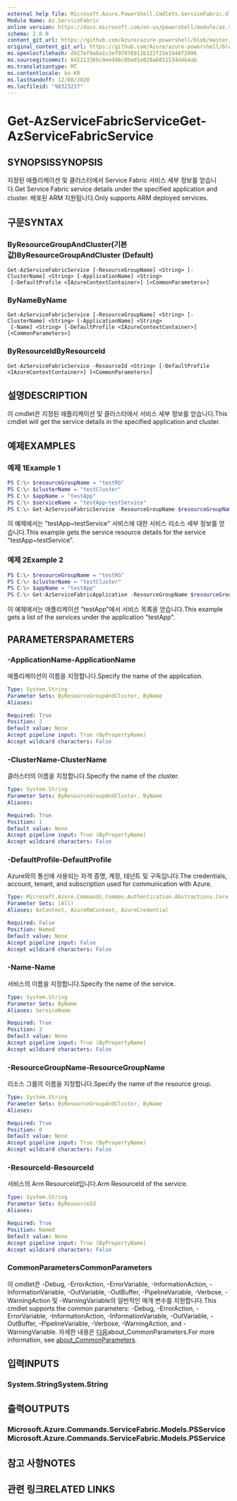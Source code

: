 ```yaml
---
external help file: Microsoft.Azure.PowerShell.Cmdlets.ServiceFabric.dll-Help.xml
Module Name: Az.ServiceFabric
online version: https://docs.microsoft.com/en-us/powershell/module/az.servicefabric/get-azservicefabricservice
schema: 2.0.0
content_git_url: https://github.com/Azure/azure-powershell/blob/master/src/ServiceFabric/ServiceFabric/help/Get-AzServiceFabricService.md
original_content_git_url: https://github.com/Azure/azure-powershell/blob/master/src/ServiceFabric/ServiceFabric/help/Get-AzServiceFabricService.md
ms.openlocfilehash: d927ef9a8a1c3ef97976911b122f22e1948f2996
ms.sourcegitcommit: 04221336bc9eed46c05ed1e828a6811534d4b4ab
ms.translationtype: MT
ms.contentlocale: ko-KR
ms.lasthandoff: 12/08/2020
ms.locfileid: "98323217"
---
```

# <span data-ttu-id="b904f-101">Get-AzServiceFabricService</span><span class="sxs-lookup"><span data-stu-id="b904f-101">Get-AzServiceFabricService</span></span>

## <span data-ttu-id="b904f-102">SYNOPSIS</span><span class="sxs-lookup"><span data-stu-id="b904f-102">SYNOPSIS</span></span>
<span data-ttu-id="b904f-103">지정된 애플리케이션 및 클러스터에서 Service Fabric 서비스 세부 정보를 얻습니다.</span><span class="sxs-lookup"><span data-stu-id="b904f-103">Get Service Fabric service details under the specified application and cluster.</span></span> <span data-ttu-id="b904f-104">배포된 ARM 지원됩니다.</span><span class="sxs-lookup"><span data-stu-id="b904f-104">Only supports ARM deployed services.</span></span>

## <span data-ttu-id="b904f-105">구문</span><span class="sxs-lookup"><span data-stu-id="b904f-105">SYNTAX</span></span>

### <span data-ttu-id="b904f-106">ByResourceGroupAndCluster(기본값)</span><span class="sxs-lookup"><span data-stu-id="b904f-106">ByResourceGroupAndCluster (Default)</span></span>
```
Get-AzServiceFabricService [-ResourceGroupName] <String> [-ClusterName] <String> [-ApplicationName] <String>
 [-DefaultProfile <IAzureContextContainer>] [<CommonParameters>]
```

### <span data-ttu-id="b904f-107">ByName</span><span class="sxs-lookup"><span data-stu-id="b904f-107">ByName</span></span>
```
Get-AzServiceFabricService [-ResourceGroupName] <String> [-ClusterName] <String> [-ApplicationName] <String>
 [-Name] <String> [-DefaultProfile <IAzureContextContainer>] [<CommonParameters>]
```

### <span data-ttu-id="b904f-108">ByResourceId</span><span class="sxs-lookup"><span data-stu-id="b904f-108">ByResourceId</span></span>
```
Get-AzServiceFabricService -ResourceId <String> [-DefaultProfile <IAzureContextContainer>] [<CommonParameters>]
```

## <span data-ttu-id="b904f-109">설명</span><span class="sxs-lookup"><span data-stu-id="b904f-109">DESCRIPTION</span></span>
<span data-ttu-id="b904f-110">이 cmdlet은 지정된 애플리케이션 및 클러스터에서 서비스 세부 정보를 얻습니다.</span><span class="sxs-lookup"><span data-stu-id="b904f-110">This cmdlet will get the service details in the specified application and cluster.</span></span>

## <span data-ttu-id="b904f-111">예제</span><span class="sxs-lookup"><span data-stu-id="b904f-111">EXAMPLES</span></span>

### <span data-ttu-id="b904f-112">예제 1</span><span class="sxs-lookup"><span data-stu-id="b904f-112">Example 1</span></span>
```powershell
PS C:\> $resourceGroupName = "testRG"
PS C:\> $clusterName = "testCluster"
PS C:\> $appName = "testApp"
PS C:\> $serviceName = "testApp~testService"
PS C:\> Get-AzServiceFabricService -ResourceGroupName $resourceGroupName -ClusterName $clusterName -ApplicationName $appName -Name $serviceName
```

<span data-ttu-id="b904f-113">이 예제에서는 "testApp~testService" 서비스에 대한 서비스 리소스 세부 정보를 얻습니다.</span><span class="sxs-lookup"><span data-stu-id="b904f-113">This example gets the service resource details for the service "testApp~testService".</span></span>

### <span data-ttu-id="b904f-114">예제 2</span><span class="sxs-lookup"><span data-stu-id="b904f-114">Example 2</span></span>
```powershell
PS C:\> $resourceGroupName = "testRG"
PS C:\> $clusterName = "testCluster"
PS C:\> $appName = "testApp"
PS C:\> Get-AzServiceFabricApplication -ResourceGroupName $resourceGroupName -ClusterName $clusterName -ApplicationName $appName
```

<span data-ttu-id="b904f-115">이 예제에서는 애플리케이션 "testApp"에서 서비스 목록을 얻습니다.</span><span class="sxs-lookup"><span data-stu-id="b904f-115">This example gets a list of the services under the application "testApp".</span></span>

## <span data-ttu-id="b904f-116">PARAMETERS</span><span class="sxs-lookup"><span data-stu-id="b904f-116">PARAMETERS</span></span>

### <span data-ttu-id="b904f-117">-ApplicationName</span><span class="sxs-lookup"><span data-stu-id="b904f-117">-ApplicationName</span></span>
<span data-ttu-id="b904f-118">애플리케이션의 이름을 지정합니다.</span><span class="sxs-lookup"><span data-stu-id="b904f-118">Specify the name of the application.</span></span>

```yaml
Type: System.String
Parameter Sets: ByResourceGroupAndCluster, ByName
Aliases:

Required: True
Position: 2
Default value: None
Accept pipeline input: True (ByPropertyName)
Accept wildcard characters: False
```

### <span data-ttu-id="b904f-119">-ClusterName</span><span class="sxs-lookup"><span data-stu-id="b904f-119">-ClusterName</span></span>
<span data-ttu-id="b904f-120">클러스터의 이름을 지정합니다.</span><span class="sxs-lookup"><span data-stu-id="b904f-120">Specify the name of the cluster.</span></span>

```yaml
Type: System.String
Parameter Sets: ByResourceGroupAndCluster, ByName
Aliases:

Required: True
Position: 1
Default value: None
Accept pipeline input: True (ByPropertyName)
Accept wildcard characters: False
```

### <span data-ttu-id="b904f-121">-DefaultProfile</span><span class="sxs-lookup"><span data-stu-id="b904f-121">-DefaultProfile</span></span>
<span data-ttu-id="b904f-122">Azure와의 통신에 사용되는 자격 증명, 계정, 테넌트 및 구독입니다.</span><span class="sxs-lookup"><span data-stu-id="b904f-122">The credentials, account, tenant, and subscription used for communication with Azure.</span></span>

```yaml
Type: Microsoft.Azure.Commands.Common.Authentication.Abstractions.Core.IAzureContextContainer
Parameter Sets: (All)
Aliases: AzContext, AzureRmContext, AzureCredential

Required: False
Position: Named
Default value: None
Accept pipeline input: False
Accept wildcard characters: False
```

### <span data-ttu-id="b904f-123">-Name</span><span class="sxs-lookup"><span data-stu-id="b904f-123">-Name</span></span>
<span data-ttu-id="b904f-124">서비스의 이름을 지정합니다.</span><span class="sxs-lookup"><span data-stu-id="b904f-124">Specify the name of the service.</span></span>

```yaml
Type: System.String
Parameter Sets: ByName
Aliases: ServiceName

Required: True
Position: 3
Default value: None
Accept pipeline input: True (ByPropertyName)
Accept wildcard characters: False
```

### <span data-ttu-id="b904f-125">-ResourceGroupName</span><span class="sxs-lookup"><span data-stu-id="b904f-125">-ResourceGroupName</span></span>
<span data-ttu-id="b904f-126">리소스 그룹의 이름을 지정합니다.</span><span class="sxs-lookup"><span data-stu-id="b904f-126">Specify the name of the resource group.</span></span>

```yaml
Type: System.String
Parameter Sets: ByResourceGroupAndCluster, ByName
Aliases:

Required: True
Position: 0
Default value: None
Accept pipeline input: True (ByPropertyName)
Accept wildcard characters: False
```

### <span data-ttu-id="b904f-127">-ResourceId</span><span class="sxs-lookup"><span data-stu-id="b904f-127">-ResourceId</span></span>
<span data-ttu-id="b904f-128">서비스의 Arm ResourceId입니다.</span><span class="sxs-lookup"><span data-stu-id="b904f-128">Arm ResourceId of the service.</span></span>

```yaml
Type: System.String
Parameter Sets: ByResourceId
Aliases:

Required: True
Position: Named
Default value: None
Accept pipeline input: True (ByPropertyName)
Accept wildcard characters: False
```

### <span data-ttu-id="b904f-129">CommonParameters</span><span class="sxs-lookup"><span data-stu-id="b904f-129">CommonParameters</span></span>
<span data-ttu-id="b904f-130">이 cmdlet은 -Debug, -ErrorAction, -ErrorVariable, -InformationAction, -InformationVariable, -OutVariable, -OutBuffer, -PipelineVariable, -Verbose, -WarningAction 및 -WarningVariable의 일반적인 매개 변수를 지원합니다.</span><span class="sxs-lookup"><span data-stu-id="b904f-130">This cmdlet supports the common parameters: -Debug, -ErrorAction, -ErrorVariable, -InformationAction, -InformationVariable, -OutVariable, -OutBuffer, -PipelineVariable, -Verbose, -WarningAction, and -WarningVariable.</span></span> <span data-ttu-id="b904f-131">자세한 내용은 [다음](http://go.microsoft.com/fwlink/?LinkID=113216)about_CommonParameters.</span><span class="sxs-lookup"><span data-stu-id="b904f-131">For more information, see [about_CommonParameters](http://go.microsoft.com/fwlink/?LinkID=113216).</span></span>

## <span data-ttu-id="b904f-132">입력</span><span class="sxs-lookup"><span data-stu-id="b904f-132">INPUTS</span></span>

### <span data-ttu-id="b904f-133">System.String</span><span class="sxs-lookup"><span data-stu-id="b904f-133">System.String</span></span>

## <span data-ttu-id="b904f-134">출력</span><span class="sxs-lookup"><span data-stu-id="b904f-134">OUTPUTS</span></span>

### <span data-ttu-id="b904f-135">Microsoft.Azure.Commands.ServiceFabric.Models.PSService</span><span class="sxs-lookup"><span data-stu-id="b904f-135">Microsoft.Azure.Commands.ServiceFabric.Models.PSService</span></span>

## <span data-ttu-id="b904f-136">참고 사항</span><span class="sxs-lookup"><span data-stu-id="b904f-136">NOTES</span></span>

## <span data-ttu-id="b904f-137">관련 링크</span><span class="sxs-lookup"><span data-stu-id="b904f-137">RELATED LINKS</span></span>
